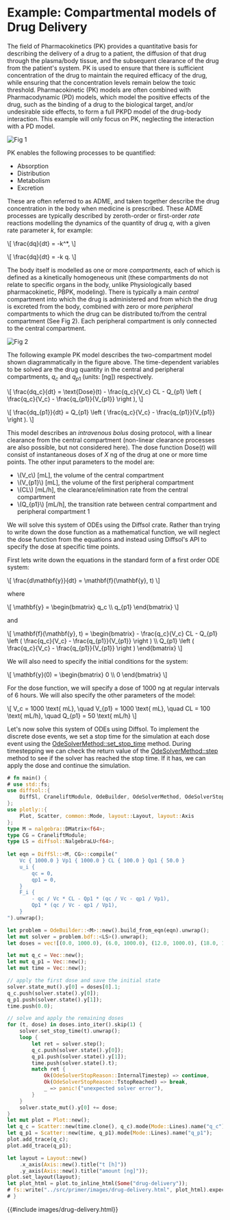 # Example: Compartmental models of Drug Delivery

The field of Pharmacokinetics (PK) provides a quantitative basis for describing the delivery of a drug to a patient, the diffusion of that drug through the plasma/body tissue, and the subsequent clearance of the drug from the patient's system. PK is used to ensure that there is sufficient concentration of the drug to maintain the required efficacy of the drug, while ensuring that the concentration levels remain below the toxic threshold. Pharmacokinetic (PK) models are often combined with Pharmacodynamic (PD) models, which model the positive effects of the drug, such as the  binding of a drug to the biological target, and/or undesirable side effects, to form a full PKPD model of the drug-body interaction. This example will only focus on PK, neglecting the interaction with a PD model.

![Fig 1](https://sabs-r3.github.io/software-engineering-projects/fig/pk1.jpg)

PK enables the following processes to be quantified:

- Absorption
- Distribution
- Metabolism
- Excretion

These are often referred to as ADME, and taken together describe the drug concentration in the body when medicine is prescribed. These ADME processes are typically described by zeroth-order or first-order *rate* reactions modelling the dynamics of the quantity of drug $q$, with a given rate parameter $k$, for example:

\\[
\frac{dq}{dt} = -k^*,
\\]

\\[
\frac{dq}{dt} = -k q.
\\]

The body itself is modelled as one or more *compartments*, each of which is defined as a kinetically homogeneous unit (these compartments do not relate to specific organs in the body, unlike Physiologically based pharmacokinetic, PBPK, modeling). There is typically a main *central* compartment into which the drug is administered and from which the drug is excreted from the body, combined with zero or more *peripheral* compartments to which the drug can be distributed to/from the central compartment (See Fig 2). Each 
peripheral compartment is only connected to the central compartment.

![Fig 2](images/pk2.svg)

The following example PK model describes the two-compartment model shown diagrammatically in the figure above. The time-dependent variables to be solved are the drug quantity in the central and peripheral compartments, $q_c$ and $q_{p1}$ (units: [ng]) respectively.

\\[
\frac{dq_c}{dt} = \text{Dose}(t) - \frac{q_c}{V_c} CL - Q_{p1} \left ( \frac{q_c}{V_c} - \frac{q_{p1}}{V_{p1}} \right ),
\\]

\\[
\frac{dq_{p1}}{dt} =  Q_{p1} \left ( \frac{q_c}{V_c} - \frac{q_{p1}}{V_{p1}} \right ).
\\]

This model describes an *intravenous bolus* dosing protocol, with a linear clearance from the central compartment (non-linear clearance processes are also possible, but not considered here). The dose function $\text{Dose}(t)$ will consist of instantaneous doses of $X$ ng of the drug at one or more time points. The other input parameters to the model are:
- \\(V_c\\) [mL], the volume of the central compartment
- \\(V_{p1}\\) [mL], the volume of the first peripheral compartment
- \\(CL\\) [mL/h], the clearance/elimination rate from the central compartment
- \\(Q_{p1}\\) [mL/h], the transition rate between central compartment and peripheral compartment 1

We will solve this system of ODEs using the Diffsol crate. Rather than trying to write down the dose function as a mathematical function, we will neglect the dose function from the equations and instead using Diffsol's API to specify the dose at specific time points. 

First lets write down the equations in the standard form of a first order ODE system:

\\[
\frac{d\mathbf{y}}{dt} = \mathbf{f}(\mathbf{y}, t)
\\]

where

\\[
\mathbf{y} = \begin{bmatrix} q_c \\\\ q_{p1} \end{bmatrix}
\\]

and

\\[
\mathbf{f}(\mathbf{y}, t) = \begin{bmatrix} - \frac{q_c}{V_c} CL - Q_{p1} \left ( \frac{q_c}{V_c} - \frac{q_{p1}}{V_{p1}} \right ) \\\\ Q_{p1} \left ( \frac{q_c}{V_c} - \frac{q_{p1}}{V_{p1}} \right ) \end{bmatrix}
\\]

We will also need to specify the initial conditions for the system:

\\[
\mathbf{y}(0) = \begin{bmatrix} 0 \\\\ 0 \end{bmatrix}
\\]

For the dose function, we will specify a dose of 1000 ng at regular intervals of 6 hours. We will also specify the other parameters of the model:

\\[
V_c = 1000 \text{ mL}, \quad V_{p1} = 1000 \text{ mL}, \quad CL = 100 \text{ mL/h}, \quad Q_{p1} = 50 \text{ mL/h}
\\]

Let's now solve this system of ODEs using Diffsol. To implement the discrete dose events, we set a stop time for the simulation at each dose event using the [OdeSolverMethod::set_stop_time](https://docs.rs/diffsol/latest/diffsol/ode_solver/method/trait.OdeSolverMethod.html#tymethod.set_stop_time) method. During timestepping we can check the return value of the [OdeSolverMethod::step](https://docs.rs/diffsol/latest/diffsol/ode_solver/method/trait.OdeSolverMethod.html#tymethod.step) method to see if the solver has reached the stop time. If it has, we can apply the dose and continue the simulation.

```rust
# fn main() {
# use std::fs;
use diffsol::{
    DiffSl, CraneliftModule, OdeBuilder, OdeSolverMethod, OdeSolverStopReason,
};
use plotly::{
    Plot, Scatter, common::Mode, layout::Layout, layout::Axis
};
type M = nalgebra::DMatrix<f64>;
type CG = CraneliftModule;
type LS = diffsol::NalgebraLU<f64>;
        
let eqn = DiffSl::<M, CG>::compile("
    Vc { 1000.0 } Vp1 { 1000.0 } CL { 100.0 } Qp1 { 50.0 }
    u_i {
        qc = 0,
        qp1 = 0,
    }
    F_i {
        - qc / Vc * CL - Qp1 * (qc / Vc - qp1 / Vp1),
        Qp1 * (qc / Vc - qp1 / Vp1),
    }
").unwrap();

let problem = OdeBuilder::<M>::new().build_from_eqn(eqn).unwrap();
let mut solver = problem.bdf::<LS>().unwrap();
let doses = vec![(0.0, 1000.0), (6.0, 1000.0), (12.0, 1000.0), (18.0, 1000.0)];

let mut q_c = Vec::new();
let mut q_p1 = Vec::new();
let mut time = Vec::new();

// apply the first dose and save the initial state
solver.state_mut().y[0] = doses[0].1;
q_c.push(solver.state().y[0]);
q_p1.push(solver.state().y[1]);
time.push(0.0);

// solve and apply the remaining doses
for (t, dose) in doses.into_iter().skip(1) {
    solver.set_stop_time(t).unwrap();
    loop {
        let ret = solver.step();
        q_c.push(solver.state().y[0]);
        q_p1.push(solver.state().y[1]);
        time.push(solver.state().t);
        match ret {
            Ok(OdeSolverStopReason::InternalTimestep) => continue,
            Ok(OdeSolverStopReason::TstopReached) => break,
            _ => panic!("unexpected solver error"),
        }
    }
    solver.state_mut().y[0] += dose;
}
let mut plot = Plot::new();
let q_c = Scatter::new(time.clone(), q_c).mode(Mode::Lines).name("q_c");
let q_p1 = Scatter::new(time, q_p1).mode(Mode::Lines).name("q_p1");
plot.add_trace(q_c);
plot.add_trace(q_p1);

let layout = Layout::new()
    .x_axis(Axis::new().title("t [h]"))
    .y_axis(Axis::new().title("amount [ng]"));
plot.set_layout(layout);
let plot_html = plot.to_inline_html(Some("drug-delivery"));
# fs::write("../src/primer/images/drug-delivery.html", plot_html).expect("Unable to write file");
# }
```
{{#include images/drug-delivery.html}}



